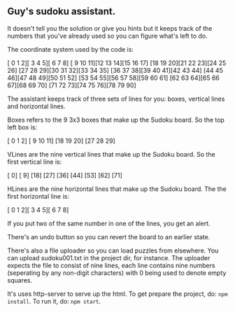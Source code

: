 ## Guy's sudoku assistant.

It doesn't tell you the solution or give you hints
but it keeps track of the numbers that you've already
used so you can figure what's left to do.

The coordinate system used by the code is:

[ 0  1  2][ 3  4  5][ 6  7  8]
[ 9 10 11][12 13 14][15 16 17]
[18 19 20][21 22 23][24 25 26]
[27 28 29][30 31 32][33 34 35]
[36 37 38][39 40 41][42 43 44]
[44 45 46][47 48 49][50 51 52]
[53 54 55][56 57 58][59 60 61]
[62 63 64][65 66 67][68 69 70]
[71 72 73][74 75 76][78 79 90]

The assistant keeps track of three sets of lines for you:
boxes, vertical lines and horizontal lines.

Boxes refers to the 9 3x3 boxes that make up the Sudoku board.
So the top left box is:

[ 0  1  2]
[ 9 10 11]
[18 19 20]
[27 28 29]

VLines are the nine vertical lines that make up the Sudoku board.
So the first vertical line is:

[ 0]
[ 9]
[18]
[27]
[36]
[44]
[53]
[62]
[71]

HLines are the nine horizontal lines that make up the Sudoku board.
The the first horizontal line is:

[ 0  1  2][ 3  4  5][ 6  7  8]

If you put two of the same number in one of the lines, you get an alert.

There's an undo button so you can revert the board to an earlier state.

There's also a file uploader so you can load puzzles from elsewhere.
You can upload sudoku001.txt in the project dir, for instance.
The uploader expects the file to consist of nine lines, each line contains
nine numbers (seperating by any non-digit characters)
with 0 being used to denote empty squares.

It's uses http-server to serve up the html.
To get prepare the project, do: ```npm install```.
To run it, do: ```npm start```.
